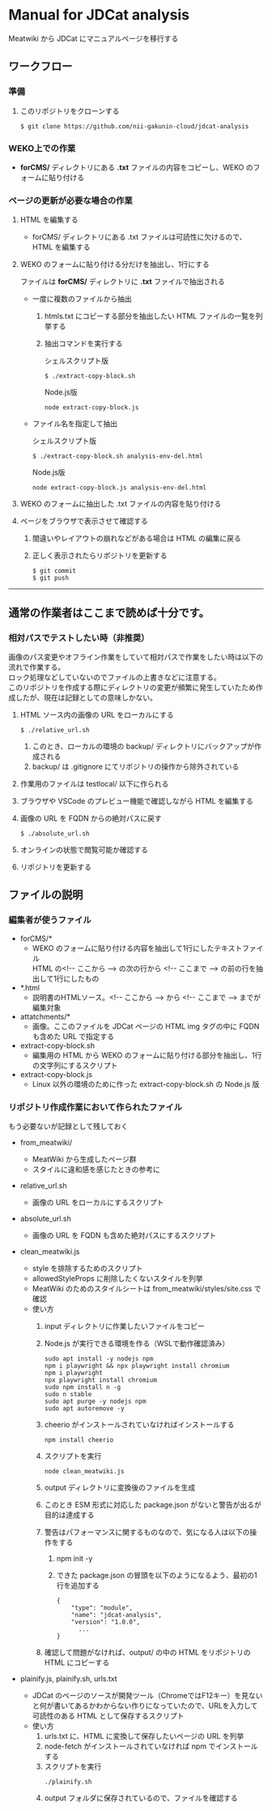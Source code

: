 # Manual for JDCat analysis

Meatwiki から JDCat にマニュアルページを移行する

## ワークフロー

### 準備

1. このリポジトリをクローンする  

    ```
    $ git clone https://github.com/nii-gakunin-cloud/jdcat-analysis
    ```

### WEKO上での作業

* **forCMS/** ディレクトリにある **.txt** ファイルの内容をコピーし、WEKO のフォームに貼り付ける


### ページの更新が必要な場合の作業

1. HTML を編集する

    * forCMS/ ディレクトリにある .txt ファイルは可読性に欠けるので、HTML を編集する

1. WEKO のフォームに貼り付ける分だけを抽出し、1行にする

    ファイルは **forCMS/** ディレクトリに **.txt** ファイルで抽出される

    * 一度に複数のファイルから抽出

        1. htmls.txt にコピーする部分を抽出したい HTML ファイルの一覧を列挙する

        1. 抽出コマンドを実行する

            シェルスクリプト版
            ```
            $ ./extract-copy-block.sh
            ```

            Node.js版
            ```
            node extract-copy-block.js
            ```

    * ファイル名を指定して抽出

        シェルスクリプト版
        ```
        $ ./extract-copy-block.sh analysis-env-del.html
        ```

        Node.js版
        ```
        node extract-copy-block.js analysis-env-del.html
        ```

1. WEKO のフォームに抽出した .txt ファイルの内容を貼り付ける

1. ページをブラウザで表示させて確認する

    1. 間違いやレイアウトの崩れなどがある場合は HTML の編集に戻る

    1. 正しく表示されたらリポジトリを更新する  

        ```
        $ git commit
        $ git push
        ```

---

## 通常の作業者はここまで読めば十分です。

### 相対パスでテストしたい時（非推奨）

画像のパス変更やオフライン作業をしていて相対パスで作業をしたい時は以下の流れで作業する。  
ロック処理などしていないのでファイルの上書きなどに注意する。  
このリポジトリを作成する際にディレクトリの変更が頻繁に発生していたため作成したが、現在は記録としての意味しかない。

1. HTML ソース内の画像の URL をローカルにする

    ```
    $ ./relative_url.sh
    ```

    1. このとき、ローカルの環境の backup/ ディレクトリにバックアップが作成される
    1. backup/ は .gitignore にてリポジトリの操作から除外されている

1. 作業用のファイルは testlocal/ 以下に作られる

1. ブラウザや VSCode のプレビュー機能で確認しながら HTML を編集する

1. 画像の URL を FQDN からの絶対パスに戻す

    ```
    $ ./absolute_url.sh
    ```

1. オンラインの状態で閲覧可能か確認する

1. リポジトリを更新する  

## ファイルの説明

### 編集者が使うファイル

* forCMS/\*
    * WEKO のフォームに貼り付ける内容を抽出して1行にしたテキストファイル  
    HTML の&lt;!-- ここから --&gt; の次の行から &lt;!-- ここまで --&gt; の前の行を抽出して1行にしたもの
* \*.html
    * 説明書のHTMLソース。&lt;!-- ここから --&gt; から &lt;!-- ここまで --&gt; までが編集対象
* attatchments/\*
    * 画像。ここのファイルを JDCat ページの HTML img タグの中に FQDN も含めた URL で指定する
* extract-copy-block.sh
    * 編集用の HTML から WEKO のフォームに貼り付ける部分を抽出し、1行の文字列にするスクリプト
* extract-copy-block.js
    * Linux 以外の環境のために作った extract-copy-block.sh の Node.js 版

### リポジトリ作成作業において作られたファイル

もう必要ないが記録として残しておく

* from_meatwiki/
    * MeatWiki から生成したページ群
    * スタイルに違和感を感じたときの参考に

* relative_url.sh
    * 画像の URL をローカルにするスクリプト

* absolute_url.sh
    * 画像の URL を FQDN も含めた絶対パスにするスクリプト

* clean_meatwiki.js

    * style を排除するためのスクリプト
    * allowedStyleProps に削除したくないスタイルを列挙
    * MeatWiki のためのスタイルシートは from_meatwiki/styles/site.css で確認
    * 使い方
        1. input ディレクトリに作業したいファイルをコピー
        1. Node.js が実行できる環境を作る（WSLで動作確認済み）

            ```
            sudo apt install -y nodejs npm
            npm i playwright && npx playwright install chromium
            npm i playwright
            npx playwright install chromium
            sudo npm install n -g
            sudo n stable
            sudo apt purge -y nodejs npm
            sudo apt autoremove -y
            ```

        1. cheerio がインストールされていなければインストールする
            ```
            npm install cheerio
            ```
        1. スクリプトを実行
            ```
            node clean_meatwiki.js
            ```
        1. output ディレクトリに変換後のファイルを生成
        1. このとき ESM 形式に対応した package.json がないと警告が出るが目的は達成する
        1. 警告はパフォーマンスに関するものなので、気になる人は以下の操作をする
            1. npm init -y
            1. できた package.json の冒頭を以下のようになるよう、最初の1行を追加する

                ```
                {
                    "type": "module",
                    "name": "jdcat-analysis",
                    "version": "1.0.0",
                      ...
                }
                ```

        1. 確認して問題がなければ、output/ の中の HTML をリポジトリの HTML にコピーする

* plainify.js, plainify.sh, urls.txt
    * JDCat のページのソースが開発ツール（ChromeではF12キー）を見ないと何が書いてあるかわからない作りになっていたので、URLを入力して可読性のある HTML として保存するスクリプト
    * 使い方
        1. urls.txt に、HTML に変換して保存したいページの URL を列挙
        1. node-fetch がインストールされていなければ npm でインストールする
        1. スクリプトを実行
            ```
            ./plainify.sh
            ```
        1. output フォルダに保存されているので、ファイルを確認する
